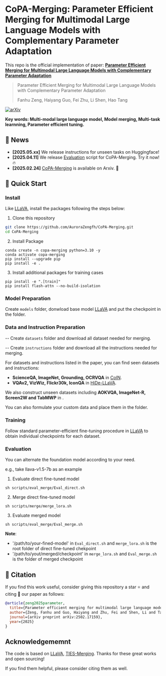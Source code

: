 # CoPA-Merging: Parameter Efficient Merging for Multimodal Large Language Models with Complementary Parameter Adaptation


This repo is the official implementation of paper: **[Parameter Efficient Merging for Multimodal Large Language Models with Complementary Parameter Adaptation](https://arxiv.org/abs/2502.17159)**

> Parameter Efficient Merging for Multimodal Large Language Models with Complementary Parameter Adaptation
>
> Fanhu Zeng, Haiyang Guo, Fei Zhu, Li Shen, Hao Tang

[![arXiv](https://img.shields.io/badge/Arxiv-2502.17159-b31b1b.svg?logo=arXiv)](https://arxiv.org/abs/2502.17159)

**Key words: Multi-modal large language model, Model merging, Multi-task learnning, Parameter efficient tuning.**

## :newspaper: News

- **[2025.05.xx]** We release instructions for unseen tasks on Huggingface!
- **[2025.04.11]** We release [Evaluation](#Evaluation) script for CoPA-Merging. Try it now! :fire:
- **[2025.02.24]** [CoPA-Merging](https://arxiv.org/abs/2502.17159) is available on Arxiv. :candy:

## :rocket: Quick Start

### Install
Like [LLaVA](https://github.com/haotian-liu/LLaVA), install the packages following the steps below:

1. Clone this repository
```bash
git clone https://github.com/AuroraZengfh/CoPA-Merging.git
cd CoPA-Merging
```

2. Install Package
```Shell
conda create -n copa-merging python=3.10 -y
conda activate copa-merging
pip install --upgrade pip
pip install -e .
```

3. Install additional packages for training cases
```
pip install -e ".[train]"
pip install flash-attn --no-build-isolation
```


### Model Preparation

Create `models` folder, donwload base model [LLaVA](https://github.com/haotian-liu/LLaVA) and put the checkpoint in the folder.

### Data and Instruction Preparation

-- Create `datasets` folder and download all dataset needed for merging.

-- Create `instructions` folder and download all the instructions needed for merging.


For datasets and instructions listed in the paper, you can find seen datasets and instructions:
- **ScienceQA, ImageNet, Grounding, OCRVQA** in [CoIN](https://huggingface.co/datasets/Zacks-Chen/CoIN).
- **VQAv2, VizWiz, Flickr30k, IconQA** in [HiDe-LLaVA](github).

We also construct unseen datasets including **AOKVQA, ImageNet-R, Screen2W and TabMWP** in .

You can also formulate your custom data and place them in the folder.



### Training
Follow standard parameter-efficient fine-tuning procedure in [LLaVA](https://github.com/haotian-liu/LLaVA) to obtain individual checkpoints for each dataset.

### Evaluation

You can alternate the foundation model according to your need.

e.g., take llava-v1.5-7b as an example

1. Evaluate direct fine-tuned model

```
sh scripts/eval_merge/Eval_direct.sh
```


2. Merge direct fine-tuned model

```
sh scripts/merge/merge_lora.sh
``` 

3. Evaluate merged model

```
sh scripts/eval_merge/Eval_merge.sh
```

**Note**:
- '/path/to/your-fined-model' in `Eval_direct.sh` and `merge_lora.sh` is the root folder of direct fine-tuned chekpoint
- '/path/to/yout/merged/checkpoint' in `merge_lora.sh` and `Eval_merge.sh` is the folder of merged checkpoint

## :blue_book: Citation
If you find this work useful, consider giving this repository a star :star: and citing :bookmark_tabs: our paper as follows:

```bibtex
@article{zeng2025parameter,
  title={Parameter efficient merging for multimodal large language models with complementary parameter adaptation},
  author={Zeng, Fanhu and Guo, Haiyang and Zhu, Fei and Shen, Li and Tang, Hao},
  journal={arXiv preprint arXiv:2502.17159},
  year={2025}
}
```



## Acknowledgememnt

The code is based on  [LLaVA](https://github.com/haotian-liu/LLaVA), [TIES-Merging](https://github.com/prateeky2806/ties-merging). Thanks for these great works and open sourcing! 

If you find them helpful, please consider citing them as well. 
